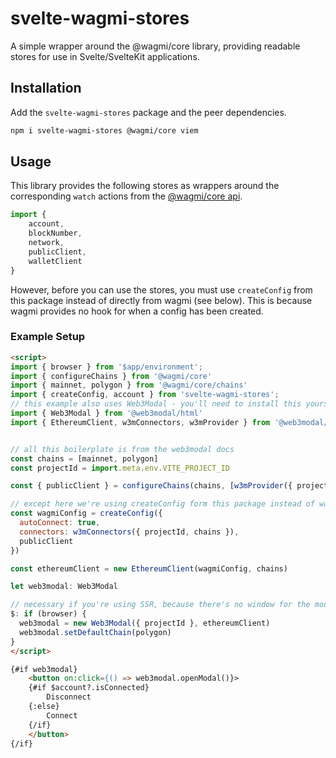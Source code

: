 # svelte-wagmi-stores

A simple wrapper around the @wagmi/core library, providing readable stores for use in Svelte/SvelteKit applications.

## Installation

Add the `svelte-wagmi-stores` package and the peer dependencies.

```bash
npm i svelte-wagmi-stores @wagmi/core viem
```

## Usage

This library provides the following stores as wrappers around the corresponding `watch` actions from the [@wagmi/core api](https://wagmi.sh/core/actions/watchAccount).

```javascript
import {
    account,
    blockNumber,
    network,
    publicClient,
    walletClient
}
```

However, before you can use the stores, you must use `createConfig` from this package instead of directly from wagmi (see below). This is because wagmi provides no hook for when a config has been created.

### Example Setup
```html
<script>
import { browser } from '$app/environment';
import { configureChains } from '@wagmi/core'
import { mainnet, polygon } from '@wagmi/core/chains'
import { createConfig, account } from 'svelte-wagmi-stores';
// this example also uses Web3Modal - you'll need to install this yourself
import { Web3Modal } from '@web3modal/html'
import { EthereumClient, w3mConnectors, w3mProvider } from '@web3modal/ethereum'


// all this boilerplate is from the web3modal docs
const chains = [mainnet, polygon]
const projectId = import.meta.env.VITE_PROJECT_ID

const { publicClient } = configureChains(chains, [w3mProvider({ projectId })])

// except here we're using createConfig form this package instead of wagmi
const wagmiConfig = createConfig({
  autoConnect: true,
  connectors: w3mConnectors({ projectId, chains }),
  publicClient
})

const ethereumClient = new EthereumClient(wagmiConfig, chains)

let web3modal: Web3Modal

// necessary if you're using SSR, because there's no window for the modal to attach to
$: if (browser) {
  web3modal = new Web3Modal({ projectId }, ethereumClient)
  web3modal.setDefaultChain(polygon)
}
</script>

{#if web3modal}
    <button on:click={() => web3modal.openModal()}>
    {#if $account?.isConnected}
        Disconnect
    {:else}
        Connect
    {/if}
    </button>
{/if}
```


